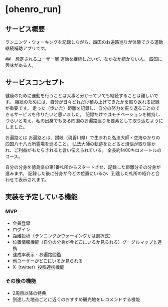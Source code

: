 # [ohenro_run]

## サービス概要
ランニング・ウォーキングを記録しながら、四国のお遍路巡りが体験できる運動継続補助アプリです。

##　想定されるユーザー層
運動を継続したいが、なかなか続かない人。
四国に興味がある人。

## サービスコンセプト
健康のために運動を行うことは大事と分かっていても継続することは難しいです。
継続のためには、自分が日々どれだけ積み上げてきたかを振り返れる記録が重要です。
走った（歩いた）距離を記録し、自分の努力を振り返ることのできるサービスを作りたいと思いました。
記録だけではモチベーションを維持しづらいと考え、私の出身でもある四国のお遍路巡りを要素として取り込むようにしました。

お遍路とは
お遍路とは、讃岐（現香川県）で生まれた弘法大師・空海ゆかりの四国八十八カ所霊場を巡ること。
弘法大師の軌跡をたどると煩悩が取り除かれ、ご利益がもたらされると言い伝えられている。
全長約1400キロメートルのコース。

自分の分身を徳島県の第1番札所からスタートさせ、記録した距離分その分身が進みます。
記録した後に分身が今どの位置にいるか、到達した札所の紹介と合わせて表示されます。


## 実装を予定している機能
### MVP
* 会員登録
* ログイン
* 距離投稿（ランニングかウォーキングかは選択式）
* 位置情報機能（自分の分身が今どこにいるか見られる）グーグルマップと連携
* 達成率表示・お遍路図鑑
* 他ユーザーがどこにいるか見られる
* X（twitter）投稿連携機能

### その後の機能
* 2周目以降の特典
* 到達した地点ごとに近くのおすすめ観光地をレコメンドする機能
